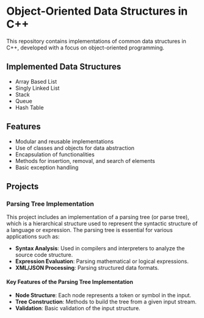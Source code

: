 # Object-Oriented Data Structures in C++  

This repository contains implementations of common data structures in C++, developed with a focus on object-oriented programming.  

## Implemented Data Structures  

- Array Based List
- Singly Linked List  
- Stack  
- Queue  
- Hash Table  

## Features  

- Modular and reusable implementations  
- Use of classes and objects for data abstraction  
- Encapsulation of functionalities  
- Methods for insertion, removal, and search of elements  
- Basic exception handling  

## Projects  

### Parsing Tree Implementation  

This project includes an implementation of a parsing tree (or parse tree), which is a hierarchical structure used to represent the syntactic structure of a language or expression. The parsing tree is essential for various applications such as:  

- **Syntax Analysis**: Used in compilers and interpreters to analyze the source code structure.  
- **Expression Evaluation**: Parsing mathematical or logical expressions.  
- **XML/JSON Processing**: Parsing structured data formats.  

#### Key Features of the Parsing Tree Implementation  

- **Node Structure**: Each node represents a token or symbol in the input.  
- **Tree Construction**: Methods to build the tree from a given input stream.  
- **Validation**: Basic validation of the input structure.  
